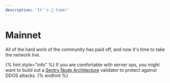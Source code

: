 ```yaml
---
description: 'It''s 🚀 time!'
---
```


# Mainnet

All of the hard work of the community has paid off, and now it's time to take the network live.

{% hint style="info" %}
If you are comfortable with server ops, you might want to build out a [Sentry Node Architecture](https://docs.tendermint.com/master/nodes/validators.html) validator to protect against DDOS attacks.
{% endhint %}
